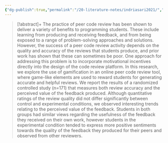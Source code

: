 ```yaml
---
{"dg-publish":true,"permalink":"/20-literature-notes/indriasari2021/","title":"Investigating Accuracy and Perceived Value of Feedback in Peer Code Review Using Gamification","tags":["computer-science","gamification","peer-assessment","motivation"],"created":"2024-08-30","updated":"2024-09-13"}
---
```



> [!abstract]+
> The practice of peer code review has been shown to deliver a variety of benefits to programming students. These include learning from producing and receiving feedback, and from being exposed to a range of problem-solving approaches and solutions. However, the success of a peer code review activity depends on the quality and accuracy of the reviews that students produce, and prior work has shown that these can sometimes be poor. One approach for addressing this problem is to incorporate motivational incentives directly into the design of the code review platform. In this research, we explore the use of gamification in an online peer code review tool, where game-like elements are used to reward students for generating accurate and helpful reviews. We report the results of a randomized controlled study (n=171) that measures both review accuracy and the perceived value of the feedback produced. Although quantitative ratings of the review quality did not differ significantly between control and experimental conditions, we observed interesting trends relating to the perceived value of the feedback. Students in both groups had similar views regarding the usefulness of the feedback they received on their own work, however students in the experimental condition tended to express more positive sentiments towards the quality of the feedback they produced for their peers and observed from other reviewers.
